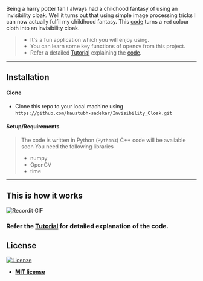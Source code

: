 
Being a harry potter fan I always had a childhood fantasy of using an invisibility cloak. Well it turns out that 
using simple image processing tricks I can now actually fulfil my childhood fantasy. 
This [code](AR_invisibility_Cloak.py) turns a `red` colour cloth into an invisibility cloak.

>- It's a fun application which you will enjoy using.
>- You can learn some key functions of opencv from this project. 
>- Refer a detailed [Tutorial](Tutorial.md) explaining the [code](AR_invisibility_Cloak.py).

---



## Installation

#### Clone

- Clone this repo to your local machine using `https://github.com/kaustubh-sadekar/Invisibility_Cloak.git`

#### Setup/Requirements

> The code is written in Python (`Python3`)
> C++ code will be available soon
> You need the following libraries
> - numpy
> - OpenCV
> - time
---

##  This is how it works
![Recordit GIF](gif2.gif) 
### Refer the [Tutorial](Tutorial.md) for detailed explanation of the code.


## License

[![License](http://img.shields.io/:license-mit-blue.svg?style=flat-square)](http://badges.mit-license.org)

- **[MIT license](http://opensource.org/licenses/mit-license.php)**
